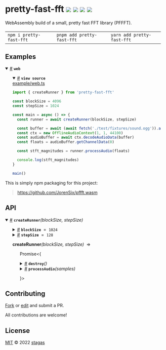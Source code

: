 

<h1>
pretty-fast-fft <a href="https://npmjs.org/package/pretty-fast-fft"><img src="https://img.shields.io/badge/npm-v1.0.0-F00.svg?colorA=000"/></a> <a href="src"><img src="https://img.shields.io/badge/loc-43-FFF.svg?colorA=000"/></a> <a href="https://cdn.jsdelivr.net/npm/pretty-fast-fft@1.0.0/dist/pretty-fast-fft.min.js"><img src="https://img.shields.io/badge/brotli-48.2K-333.svg?colorA=000"/></a> <a href="LICENSE"><img src="https://img.shields.io/badge/license-MIT-F0B.svg?colorA=000"/></a>
</h1>

<p></p>

WebAssembly build of a small, pretty fast FFT library (PFFFT).

<h4>
<table><tr><td title="Triple click to select and copy paste">
<code>npm i pretty-fast-fft </code>
</td><td title="Triple click to select and copy paste">
<code>pnpm add pretty-fast-fft </code>
</td><td title="Triple click to select and copy paste">
<code>yarn add pretty-fast-fft</code>
</td></tr></table>
</h4>

## Examples

<details id="example$web" title="web" open><summary><span><a href="#example$web">#</a></span>  <code><strong>web</strong></code></summary>  <ul>    <details id="source$web" title="web source code" open><summary><span><a href="#source$web">#</a></span>  <code><strong>view source</strong></code></summary>  <a href="example/web.ts">example/web.ts</a>  <p>

```ts
import { createRunner } from 'pretty-fast-fft'

const blockSize = 4096
const stepSize = 1024

const main = async () => {
  const runner = await createRunner(blockSize, stepSize)

  const buffer = await (await fetch('./test/fixtures/sound.ogg')).arrayBuffer()
  const ctx = new OfflineAudioContext(1, 1, 44100)
  const audioBuffer = await ctx.decodeAudioData(buffer)
  const floats = audioBuffer.getChannelData(0)

  const stft_magnitudes = runner.processAudio(floats)

  console.log(stft_magnitudes)
}

main()
```

</p>
</details></ul></details>


This is simply npm packaging for this project:

>  https://github.com/JorenSix/pffft.wasm




## API

<p>  <details id="createRunner$1" title="Function" open><summary><span><a href="#createRunner$1">#</a></span>  <code><strong>createRunner</strong></code><em>(blockSize, stepSize)</em>    </summary>  <a href=""></a>  <ul>    <p>    <details id="blockSize$3" title="Parameter" ><summary><span><a href="#blockSize$3">#</a></span>  <code><strong>blockSize</strong></code>  <span><span>&nbsp;=&nbsp;</span>  <code>1024</code></span>  </summary>    <ul><p>number</p>        </ul></details><details id="stepSize$4" title="Parameter" ><summary><span><a href="#stepSize$4">#</a></span>  <code><strong>stepSize</strong></code>  <span><span>&nbsp;=&nbsp;</span>  <code>128</code></span>  </summary>    <ul><p>number</p>        </ul></details>  <p><strong>createRunner</strong><em>(blockSize, stepSize)</em>  &nbsp;=&gt;  <ul><span>Promise</span>&lt;{<p>  <details id="destroy$9" title="Method" ><summary><span><a href="#destroy$9">#</a></span>  <code><strong>destroy</strong></code><em>()</em>    </summary>  <a href=""></a>  <ul>    <p>      <p><strong>destroy</strong><em>()</em>  &nbsp;=&gt;  <ul>void</ul></p></p>    </ul></details><details id="processAudio$6" title="Method" ><summary><span><a href="#processAudio$6">#</a></span>  <code><strong>processAudio</strong></code><em>(samples)</em>    </summary>  <a href=""></a>  <ul>    <p>    <details id="samples$8" title="Parameter" ><summary><span><a href="#samples$8">#</a></span>  <code><strong>samples</strong></code>    </summary>    <ul><p><span>Float32Array</span></p>        </ul></details>  <p><strong>processAudio</strong><em>(samples)</em>  &nbsp;=&gt;  <ul>number  []  []</ul></p></p>    </ul></details></p>}&gt;</ul></p></p>    </ul></details></p>



## Contributing

[Fork](https://github.com/stagas/pretty-fast-fft/fork) or [edit](https://github.dev/stagas/pretty-fast-fft) and submit a PR.

All contributions are welcome!

## License

<a href="LICENSE">MIT</a> &copy; 2022 [stagas](https://github.com/stagas)
